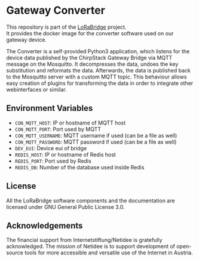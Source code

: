 # Gateway Converter

This repository is part of the [LoRaBridge](https://github.com/lorabridge2/lorabridge) project.  
It provides the docker image for the converter software used on our gateway device.  

The Converter is a self-provided Python3 application, which listens for the device data published by the ChirpStack Gateway Bridge via MQTT message on the Mosquitto. 
It decompresses the data, undoes the key substitution and reformats the data. 
Afterwards, the data is published back to the Mosquitto server with a custom MQTT topic. 
This behaviour allows easy creation of plugins for transforming the data in order to integrate other webinterfaces or similar.

## Environment Variables
- `CON_MQTT_HOST`: IP or hostname of MQTT host
- `CON_MQTT_PORT`: Port used by MQTT
- `CON_MQTT_USERNAME`: MQTT username if used (can be a file as well)
- `CON_MQTT_PASSWORD`: MQTT password if used (can be a file as well)
- `DEV_EUI`: Device eui of bridge
- `REDIS_HOST`: IP or hostname of Redis host
- `REDIS_PORT`: Port used by Redis
- `REDIS_DB`: Number of the database used inside Redis


## License

All the LoRaBridge software components and the documentation are licensed under GNU General Public License 3.0.

## Acknowledgements

The financial support from Internetstiftung/Netidee is gratefully acknowledged. The mission of Netidee is to support development of open-source tools for more accessible and versatile use of the Internet in Austria.
